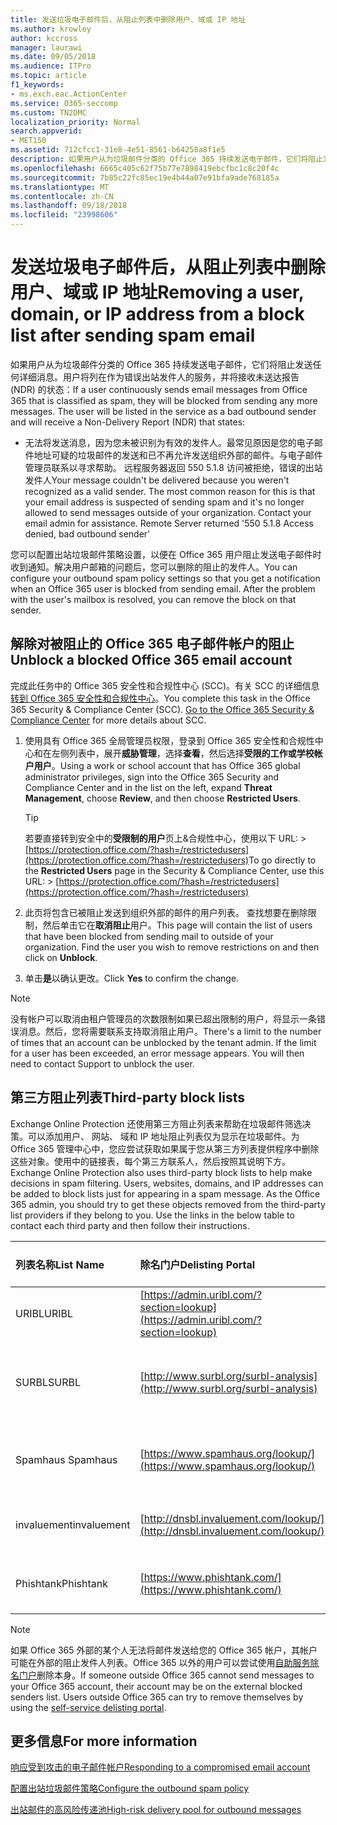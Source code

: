 ```yaml
---
title: 发送垃圾电子邮件后，从阻止列表中删除用户、域或 IP 地址
ms.author: krowley
author: kccross
manager: laurawi
ms.date: 09/05/2018
ms.audience: ITPro
ms.topic: article
f1_keywords:
- ms.exch.eac.ActionCenter
ms.service: O365-seccomp
ms.custom: TN2DMC
localization_priority: Normal
search.appverid:
- MET150
ms.assetid: 712cfcc1-31e8-4e51-8561-b64258a8f1e5
description: 如果用户从为垃圾邮件分类的 Office 365 持续发送电子邮件，它们将阻止发送任何详细消息。
ms.openlocfilehash: 6665c405c62f75b77e7898419ebcfbc1c8c20f4c
ms.sourcegitcommit: 7b85c22fc85ec19e4b44a07e91bfa9ade768185a
ms.translationtype: MT
ms.contentlocale: zh-CN
ms.lasthandoff: 09/18/2018
ms.locfileid: "23998606"
---
```

# <a name="removing-a-user-domain-or-ip-address-from-a-block-list-after-sending-spam-email"></a><span data-ttu-id="7347c-103">发送垃圾电子邮件后，从阻止列表中删除用户、域或 IP 地址</span><span class="sxs-lookup"><span data-stu-id="7347c-103">Removing a user, domain, or IP address from a block list after sending spam email</span></span>

<span data-ttu-id="7347c-p101">如果用户从为垃圾邮件分类的 Office 365 持续发送电子邮件，它们将阻止发送任何详细消息。用户将列在作为错误出站发件人的服务，并将接收未送达报告 (NDR) 的状态：</span><span class="sxs-lookup"><span data-stu-id="7347c-p101">If a user continuously sends email messages from Office 365 that is classified as spam, they will be blocked from sending any more messages. The user will be listed in the service as a bad outbound sender and will receive a Non-Delivery Report (NDR) that states:</span></span>

- <span data-ttu-id="7347c-p102">无法将发送消息，因为您未被识别为有效的发件人。最常见原因是您的电子邮件地址可疑的垃圾邮件的发送和已不再允许发送组织外部的邮件。与电子邮件管理员联系以寻求帮助。 远程服务器返回 550 5.1.8 访问被拒绝，错误的出站发件人</span><span class="sxs-lookup"><span data-stu-id="7347c-p102">Your message couldn't be delivered because you weren't recognized as a valid sender. The most common reason for this is that your email address is suspected of sending spam and it's no longer allowed to send messages outside of your organization. Contact your email admin for assistance.  Remote Server returned '550 5.1.8 Access denied, bad outbound sender'</span></span>

<span data-ttu-id="7347c-p103">您可以配置出站垃圾邮件策略设置，以便在 Office 365 用户阻止发送电子邮件时收到通知。解决用户邮箱的问题后，您可以删除的阻止的发件人。</span><span class="sxs-lookup"><span data-stu-id="7347c-p103">You can configure your outbound spam policy settings so that you get a notification when an Office 365 user is blocked from sending email. After the problem with the user's mailbox is resolved, you can remove the block on that sender.</span></span>
  
## <a name="unblock-a-blocked-office-365-email-account"></a><span data-ttu-id="7347c-112">解除对被阻止的 Office 365 电子邮件帐户的阻止</span><span class="sxs-lookup"><span data-stu-id="7347c-112">Unblock a blocked Office 365 email account</span></span>

<span data-ttu-id="7347c-p104">完成此任务中的 Office 365 安全性和合规性中心 (SCC)。有关 SCC 的详细信息[转到 Office 365 安全性和合规性中心](go-to-the-securitycompliance-center.md)。</span><span class="sxs-lookup"><span data-stu-id="7347c-p104">You complete this task in the Office 365 Security & Compliance Center (SCC). [Go to the Office 365 Security & Compliance Center](go-to-the-securitycompliance-center.md) for more details about SCC.</span></span>

1. <span data-ttu-id="7347c-115">使用具有 Office 365 全局管理员权限，登录到 Office 365 安全性和合规性中心和在左侧列表中，展开**威胁管理**，选择**查看**，然后选择**受限的工作或学校帐户用户**。</span><span class="sxs-lookup"><span data-stu-id="7347c-115">Using a work or school account that has Office 365 global administrator privileges, sign into the Office 365 Security and Compliance Center and in the list on the left, expand **Threat Management**, choose **Review**, and then choose **Restricted Users**.</span></span>
    
    > [!TIP]
    > <span data-ttu-id="7347c-116">若要直接转到安全中的**受限制的用户**页上&amp;合规性中心，使用以下 URL: >[https://protection.office.com/?hash=/restrictedusers](https://protection.office.com/?hash=/restrictedusers)</span><span class="sxs-lookup"><span data-stu-id="7347c-116">To go directly to the **Restricted Users** page in the Security &amp; Compliance Center, use this URL: > [https://protection.office.com/?hash=/restrictedusers](https://protection.office.com/?hash=/restrictedusers)</span></span>

2. <span data-ttu-id="7347c-p105">此页将包含已被阻止发送到组织外部的邮件的用户列表。 查找想要在删除限制，然后单击它在**取消阻止**用户。</span><span class="sxs-lookup"><span data-stu-id="7347c-p105">This page will contain the list of users that have been blocked from sending mail to outside of your organization.  Find the user you wish to remove restrictions on and then click on **Unblock**.</span></span>

3. <span data-ttu-id="7347c-119">单击**是**以确认更改。</span><span class="sxs-lookup"><span data-stu-id="7347c-119">Click **Yes** to confirm the change.</span></span> 
    
> [!NOTE]
> <span data-ttu-id="7347c-p106">没有帐户可以取消由租户管理员的次数限制如果已超出限制的用户，将显示一条错误消息。然后，您将需要联系支持取消阻止用户。</span><span class="sxs-lookup"><span data-stu-id="7347c-p106">There's a limit to the number of times that an account can be unblocked by the tenant admin. If the limit for a user has been exceeded, an error message appears. You will then need to contact Support to unblock the user.</span></span>
  
## <a name="third-party-block-lists"></a><span data-ttu-id="7347c-122">第三方阻止列表</span><span class="sxs-lookup"><span data-stu-id="7347c-122">Third-party block lists</span></span>

<span data-ttu-id="7347c-p107">Exchange Online Protection 还使用第三方阻止列表来帮助在垃圾邮件筛选决策。可以添加用户、 网站、 域和 IP 地址阻止列表仅为显示在垃圾邮件。为 Office 365 管理中心中，您应尝试获取如果属于您从第三方列表提供程序中删除这些对象。使用中的链接表，每个第三方联系人，然后按照其说明下方。</span><span class="sxs-lookup"><span data-stu-id="7347c-p107">Exchange Online Protection also uses third-party block lists to help make decisions in spam filtering. Users, websites, domains, and IP addresses can be added to block lists just for appearing in a spam message. As the Office 365 admin, you should try to get these objects removed from the third-party list providers if they belong to you. Use the links in the below table to contact each third party and then follow their instructions.</span></span>

|<span data-ttu-id="7347c-127">**列表名称**</span><span class="sxs-lookup"><span data-stu-id="7347c-127">**List Name**</span></span>|<span data-ttu-id="7347c-128">**除名门户**</span><span class="sxs-lookup"><span data-stu-id="7347c-128">**Delisting Portal**</span></span>|<span data-ttu-id="7347c-129">**详细信息**</span><span class="sxs-lookup"><span data-stu-id="7347c-129">**For more information**</span></span>|
|:-----|:-----|:-----|
|<span data-ttu-id="7347c-130">URIBL</span><span class="sxs-lookup"><span data-stu-id="7347c-130">URIBL</span></span>  <br/> |[https://admin.uribl.com/?section=lookup](https://admin.uribl.com/?section=lookup) <br/> |[<span data-ttu-id="7347c-131">URIBL 网站</span><span class="sxs-lookup"><span data-stu-id="7347c-131">URIBL website </span></span>](https://uribl.com/) <br/> |
|<span data-ttu-id="7347c-132">SURBL</span><span class="sxs-lookup"><span data-stu-id="7347c-132">SURBL</span></span>  <br/> |[http://www.surbl.org/surbl-analysis](http://www.surbl.org/surbl-analysis) <br/> |[<span data-ttu-id="7347c-133">介绍 SURBL URI 信誉数据</span><span class="sxs-lookup"><span data-stu-id="7347c-133">Introducing SURBL URI reputation data</span></span>](http://www.surbl.org/) <br/> |
|<span data-ttu-id="7347c-134">Spamhaus </span><span class="sxs-lookup"><span data-stu-id="7347c-134">Spamhaus</span></span>  <br/> |[https://www.spamhaus.org/lookup/](https://www.spamhaus.org/lookup/) <br/> |[<span data-ttu-id="7347c-135">了解 DNSBL 筛选</span><span class="sxs-lookup"><span data-stu-id="7347c-135">Understanding DNSBL Filtering</span></span>](https://www.spamhaus.org/whitepapers/dnsbl_function/) <br/> |
|<span data-ttu-id="7347c-136">invaluement</span><span class="sxs-lookup"><span data-stu-id="7347c-136">invaluement</span></span>  <br/> |[http://dnsbl.invaluement.com/lookup/](http://dnsbl.invaluement.com/lookup/) <br/> |[<span data-ttu-id="7347c-137">invaluement 反垃圾邮件列表</span><span class="sxs-lookup"><span data-stu-id="7347c-137">invaluement anti-spam list</span></span>](http://dnsbl.invaluement.com/) <br/> |
|<span data-ttu-id="7347c-138">Phishtank</span><span class="sxs-lookup"><span data-stu-id="7347c-138">Phishtank</span></span>  <br/> |[https://www.phishtank.com/](https://www.phishtank.com/) <br/> |[<span data-ttu-id="7347c-139">PhishTank 常见问题</span><span class="sxs-lookup"><span data-stu-id="7347c-139">PhishTank FAQ</span></span>](https://www.phishtank.com/faq.php) <br/> |

> [!NOTE]
> <span data-ttu-id="7347c-p108">如果 Office 365 外部的某个人无法将邮件发送给您的 Office 365 帐户，其帐户可能在外部的阻止发件人列表。Office 365 以外的用户可以尝试使用[自助服务除名门户](https://docs.microsoft.com/en-us/office365/SecurityCompliance/use-the-delist-portal-to-remove-yourself-from-the-office-365-blocked-senders-lis)删除本身。</span><span class="sxs-lookup"><span data-stu-id="7347c-p108">If someone outside Office 365 cannot send messages to your Office 365 account, their account may be on the external blocked senders list. Users outside Office 365 can try to remove themselves by using the [self-service delisting portal](https://docs.microsoft.com/en-us/office365/SecurityCompliance/use-the-delist-portal-to-remove-yourself-from-the-office-365-blocked-senders-lis).</span></span> 

## <a name="for-more-information"></a><span data-ttu-id="7347c-142">更多信息</span><span class="sxs-lookup"><span data-stu-id="7347c-142">For more information</span></span>

[<span data-ttu-id="7347c-143">响应受到攻击的电子邮件帐户</span><span class="sxs-lookup"><span data-stu-id="7347c-143">Responding to a compromised email account</span></span>](responding-to-a-compromised-email-account.md)

[<span data-ttu-id="7347c-144">配置出站垃圾邮件策略</span><span class="sxs-lookup"><span data-stu-id="7347c-144">Configure the outbound spam policy</span></span>](configure-the-outbound-spam-policy.md)
  
[<span data-ttu-id="7347c-145">出站邮件的高风险传递池</span><span class="sxs-lookup"><span data-stu-id="7347c-145">High-risk delivery pool for outbound messages</span></span>](high-risk-delivery-pool-for-outbound-messages.md)

  

  

